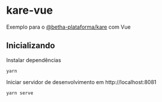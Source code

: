 # kare-vue

Exemplo para o [@betha-plataforma/kare](https://github.com/betha-plataforma/kare) com Vue

## Inicializando

Instalar dependências

```
yarn
```

Iniciar servidor de desenvolvimento em http://localhost:8081

```
yarn serve
```
